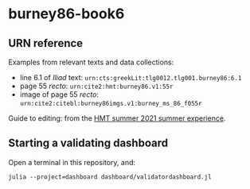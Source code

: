 # burney86-book6

## URN reference

Examples from relevant texts and data collections:

- line 6.1 of *Iliad* text: `urn:cts:greekLit:tlg0012.tlg001.burney86:6.1`
- page 55 *recto*: `urn:cite2:hmt:burney86.v1:55r`
- image of page 55 *recto*: `urn:cite2:citebl:burney86imgs.v1:burney_ms_86_f055r`


Guide to editing: from the [HMT summer 2021 summer experience](https://homermultitext.github.io/hmt-se2021/references).

## Starting a validating dashboard

Open a terminal in this repository, and:

    julia --project=dashboard dashboard/validatordashboard.jl

    